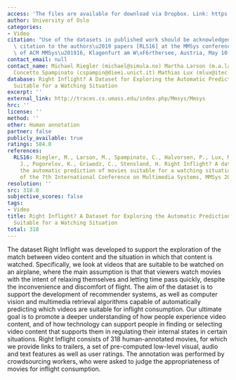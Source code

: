 ```yaml
---
access: 'The files are available for download via Dropbox. Link: https://www.dropbox.com/sh/j7nunecnzfjrp2r/AAC1BAf5JEv-rGUW9h02L2X2a?dl=0'
author: University of Oslo
categories:
- Video
citation: "Use of the datasets in published work should be acknowledged by a full\
  \ citation to the authors\u2019 papers [RLS16] at the MMSys conference: Proceedings\
  \ of ACM MMSys\u201916, Klagenfurt am W\xF6rthersee, Austria, May 10-13, 2016."
contact_email: null
contact_name: Michael Riegler (michael@simula.no) Martha Larson (m.a.larson@tudelft.nl)
  Concetto Spampinato (cspampin@dieei.unict.it) Mathias Lux (mlux@itec.aau.at)
database: Right Inflight? A Dataset for Exploring the Automatic Prediction of Movies
  Suitable for a Watching Situation
excerpt: ''
external_link: http://traces.cs.umass.edu/index.php/Mmsys/Mmsys
hrc: ''
license: ''
method: ''
other: Human annotation
partner: false
publicly_available: true
ratings: 584.0
references:
  RLS16: Riegler, M., Larson, M., Spampinato, C., Halvorsen, P., Lux, M., Markussen,
    J., Pogorelov, K., Griwodz, C., Stensland, H. Right Inflight? A dataset for exploring
    the automatic prediction of movies suitable for a watching situation, Proceedings
    of the 7th International Conference on Multimedia Systems, MMSys 2016, pp. 349-355.
resolution: ''
src: 318.0
subjective_scores: false
tags:
- Video
title: Right Inflight? A Dataset for Exploring the Automatic Prediction of Movies
  Suitable for a Watching Situation
total: 318
---
```


The dataset Right Inflight was developed to support the exploration of the match between video content and the situation in which that content is watched. Specifically, we look at videos that are suitable to be watched on an airplane, where the main assumption is that that viewers watch movies with the intent of relaxing themselves and letting time pass quickly, despite the inconvenience and discomfort of flight. The aim of the dataset is to support the development of recommender systems, as well as computer vision and multimedia retrieval algorithms capable of automatically predicting which videos are suitable for inflight consumption. Our ultimate goal is to promote a deeper understanding of how people experience video content, and of how technology can support people in finding or selecting video content that supports them in regulating their internal states in certain situations. Right Inflight consists of 318 human-annotated movies, for which we provide links to trailers, a set of pre-computed low-level visual, audio and text features as well as user ratings. The annotation was performed by crowdsourcing workers, who were asked to judge the appropriateness of movies for inflight consumption.